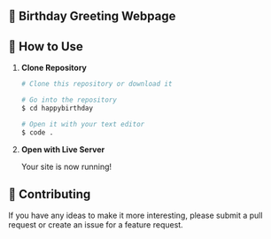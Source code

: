 ## 🎉 Birthday Greeting Webpage 


## 🚀 How to Use

1.  **Clone Repository**

    ```bash
    # Clone this repository or download it

    # Go into the repository
    $ cd happybirthday

    # Open it with your text editor
    $ code .
    ```

2. **Open with Live Server**

    Your site is now running!

## 📝 Contributing

If you have any ideas to make it more interesting, please submit a pull request or create an issue for a feature request.